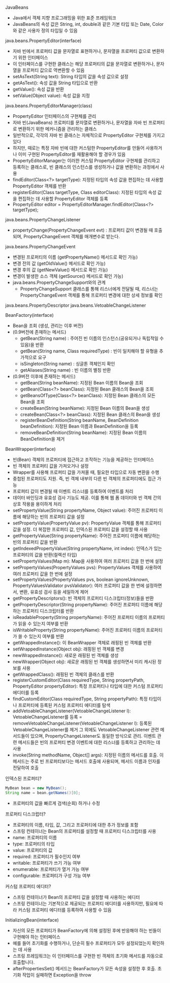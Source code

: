 JavaBeans
- Java에서 객체 지향 프로그래밍을 위한 표준 프레임워크
- JavaBeans의 속성 값은 String, int, double과 같은 기본 타입 또는 Date, Color와 같은 사용자 정의 타입일 수 있음

java.beans.PropertyEditor(interface)
- 자바 빈에서 프로퍼티 값을 문자열로 표현하거나, 문자열을 프로퍼티 값으로 변환하기 위한 인터페이스
- 이 인터페이스를 구현한 클래스는 해당 프로퍼티의 값을 문자열로 변환하거나, 문자열을 프로퍼티 값으로 역변환할 수 있음
- setAsText(String text): String 타입의 값을 속성 값으로 설정
- getAsText(): 속성 값을 String 타입으로 반환
- getValue(): 속성 값을 반환
- setValue(Object value): 속성 값을 지정

java.beans.PropertyEditorManager(class)
- PropertyEditor 인터페이스의 구현체를 관리
- 자바 빈(JavaBeans) 프로퍼티를 문자열로 변환하거나, 문자열을 자바 빈 프로퍼티로 변환하기 위한 메커니즘을 관리하는 클래스
- 일반적으로, 각각의 자바 빈 클래스는 자체적으로 PropertyEditor 구현체를 가지고 있다
- 하지만, 때로는 특정 자바 빈에 대한 커스텀한 PropertyEditor를 만들어 사용하거나 이미 구현된 PropertyEditor를 재활용해야 할 경우가 있음
- PropertyEditorManager는 이러한 커스텀 PropertyEditor 구현체를 관리하고 등록하는 클래스로, 빈 클래스의 인스턴스를 생성하거나 값을 변환하는 과정에서 사용
- findEditor(Class<?> targetType): 지정된 타입의 속성 값을 편집하는 데 사용할 PropertyEditor 객체를 반환
- registerEditor(Class<?> targetType, Class<?> editorClass): 지정된 타입의 속성 값을 편집하는 데 사용할 PropertyEditor 객체를 등록
- PropertyEditor editor = PropertyEditorManager.findEditor(Class<?> targetType);

java.beans.PropertyChangeListener
- propertyChange(PropertyChangeEvent evt) : 프로퍼티 값이 변경될 때 호출되며, PropertyChangeEvent 객체를 매개변수로 받는다.

java.beans.PropertyChangeEvent
- 변경된 프로퍼티의 이름 (getPropertyName() 메서드로 확인 가능)
- 변경 전의 값 (getOldValue() 메서드로 확인 가능)
- 변경 후의 값 (getNewValue() 메서드로 확인 가능)
- 변경이 발생한 소스 객체 (getSource() 메서드로 확인 가능)
- java.beans.PropertyChangeSupport와의 관계
  - PropertyChangeSupport 클래스를 통해 리스너에게 전달될 때, 리스너는 PropertyChangeEvent 객체를 통해 프로퍼티 변경에 대한 상세 정보를 확인

java.beans.PropertyDescriptor
java.beans.VetoableChangeListener


BeanFactory(interface)
- Bean을 조회 (생성, 관리는 이후 버전)
- (0.9버전에 존재하는 메서드)
  - getBean(String name) : 주어진 빈 이름의 인스턴스(공유되거나 독립적일 수 있음)을 반환
  - getBean(String name, Class requiredType) : 빈이 일치해야 할 유형을 추가적으로 요구
  - isSingleton(String name) : 싱글톤 객체인지 확인
  - getAliases(String name) : 빈 이름의 별칭 반환
- (0.9버전 이후에 존재하는 메서드)
  - getBean(String beanName): 지정된 Bean 이름의 Bean을 조회
  - getBean(Class<?> beanClass): 지정된 Bean 클래스의 Bean을 조회
  - getBeansOfType(Class<?> beanClass): 지정된 Bean 클래스의 모든 Bean을 조회
  - createBean(String beanName): 지정된 Bean 이름의 Bean을 생성
  - createBean(Class<?> beanClass): 지정된 Bean 클래스의 Bean을 생성
  - registerBeanDefinition(String beanName, BeanDefinition beanDefinition): 지정된 Bean 이름과 BeanDefinition을 등록
  - removeBeanDefinition(String beanName): 지정된 Bean 이름의 BeanDefinition을 제거

BeanWrapper(interface)
- 빈(Bean) 객체의 프로퍼티에 접근하고 조작하는 기능을 제공하는 인터페이스
- 빈 객체의 프로퍼티 값을 가져오거나 설정
- Wrapper를 사용해 프로퍼티 값을 가져올 때, 필요한 타입으로 자동 변환을 수행
- 중첩된 프로퍼티도 지원. 즉, 빈 객체 내부의 다른 빈 객체의 프로퍼티에도 접근 가능
- 프로퍼티 값이 변경될 때 이벤트 리스너를 등록하여 이벤트를 처리
- 데이터 바인딩과 유효성 검사 기능도 제공. 이를 통해 웹 폼 데이터와 빈 객체 간의 상호 작용을 용이하게 처리
- setPropertyValue(String propertyName, Object value): 주어진 프로퍼티 이름에 해당하는 빈의 프로퍼티 값을 설정
- setPropertyValue(PropertyValue pv): PropertyValue 객체를 통해 프로퍼티 값을 설정. 더 복잡한 프로퍼티 값, 인덱스된 프로퍼티 값을 설정할 때 사용
- getPropertyValue(String propertyName): 주어진 프로퍼티 이름에 해당하는 빈의 프로퍼티 값을 반환
- getIndexedPropertyValue(String propertyName, int index): 인덱스가 있는 프로퍼티의 값을 반환(컬렉션 타입)
- setPropertyValues(Map m): Map을 사용하여 여러 프로퍼티 값을 한 번에 설정
- setPropertyValues(PropertyValues pvs): PropertyValues 객체를 사용하여 여러 프로퍼티 값을 한 번에 설정
- setPropertyValues(PropertyValues pvs, boolean ignoreUnknown, PropertyValuesValidator pvsValidator): 여러 프로퍼티 값을 한 번에 설정하면서, 변환, 유효성 검사 등을 세밀하게 제어
- getPropertyDescriptors(): 빈 객체의 프로퍼티 디스크립터(정보)들을 반환
- getPropertyDescriptor(String propertyName): 주어진 프로퍼티 이름에 해당하는 프로퍼티 디스크립터를 반환
- isReadableProperty(String propertyName): 주어진 프로퍼티 이름의 프로퍼티가 읽을 수 있는지 여부를 반환
- isWritableProperty(String propertyName): 주어진 프로퍼티 이름의 프로퍼티가 쓸 수 있는지 여부를 반환
- getWrappedInstance(): 이 BeanWrapper 객체로 래핑된 빈 객체를 반환
- setWrappedInstance(Object obj): 래핑된 빈 객체를 변경
- newWrappedInstance(): 새로운 래핑된 빈 객체를 생성
- newWrapper(Object obj): 새로운 래핑된 빈 객체를 생성하면서 미리 캐시된 정보를 사용
- getWrappedClass(): 래핑된 빈 객체의 클래스를 반환
- registerCustomEditor(Class requiredType, String propertyPath, PropertyEditor propertyEditor): 특정 프로퍼티나 타입에 대한 커스텀 프로퍼티 에디터를 등록
- findCustomEditor(Class requiredType, String propertyPath): 특정 타입이나 프로퍼티에 등록된 커스텀 프로퍼티 에디터를 탐색
- addVetoableChangeListener(VetoableChangeListener l): VetoableChangeListener를 등록
= removeVetoableChangeListener(VetoableChangeListener l): 등록된 VetoableChangeListener를 제거
그 외에도 VetoableChangeListener 관련 메서드들이 있으며, PropertyChangeListener도 동일한 방식으로 관리. 이벤트 관련 메서드들은 빈의 프로퍼티 변경 이벤트에 대한 리스너를 등록하고 관리하는 데 사용
- invoke(String methodName, Object[] args): 지정된 이름의 메서드를 호출. 이 메서드는 주로 빈 프로퍼티보다는 메서드 호출에 사용되며, 메서드 이름과 인자를 전달하여 호출

인덱스된 프로퍼티?
``` JAVA
MyBean bean = new MyBean();
String name = bean.getNames()[0];
```
- 프로퍼티의 값을 빠르게 검색(순회) 하거나 수정

프로퍼티 디스크럽터?
- 프로퍼티의 이름, 타입, 값, 그리고 프로퍼티에 대한 추가 정보를 포함
- 스프링 컨테이너는 Bean의 프로퍼티를 설정할 때 프로퍼티 디스크립터를 사용
- name: 프로퍼티의 이름
- type: 프로퍼티의 타입
- value: 프로퍼티의 값
- required: 프로퍼티가 필수인지 여부
- writable: 프로퍼티가 쓰기 가능 여부
- enumerable: 프로퍼티가 열거 가능 여부
- configurable: 프로퍼티가 구성 가능 여부

커스텀 프로퍼티 에디터?
- 스프링 컨테이너가 Bean의 프로퍼티 값을 설정할 때 사용하는 에디터
- 스프링 컨테이너는 기본적으로 제공되는 프로퍼티 에디터를 사용하지만, 필요에 따라 커스텀 프로퍼티 에디터를 등록하여 사용할 수 있음

InitializingBean(interface)
- 자신의 모든 프로퍼티가 BeanFactory에 의해 설정된 후에 반응해야 하는 빈들이 구현해야 하는 인터페이스
- 예를 들어 초기화를 수행하거나, 단순히 필수 프로퍼티가 모두 설정되었는지 확인하는 데 사용
- 스프링 프레임워크는 이 인터페이스를 구현한 빈 객체의 초기화 메서드를 자동으로 호출합니다.
- afterPropertiesSet() 메서드는 BeanFactory가 모든 속성을 설정한 후 호출. 초기화 작업이 실패하면 Exception을 throw



